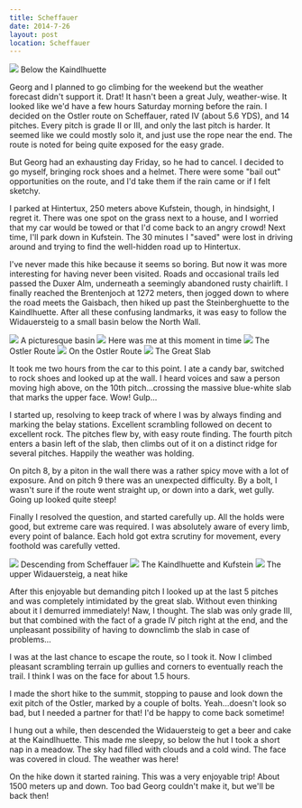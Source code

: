 ```yaml
---
title: Scheffauer
date: 2014-7-26
layout: post
location: Scheffauer
---
```


<a href='https://www.flickr.com/photos/55338612@N00/14732815586'>
<img src='https://farm6.static.flickr.com/5583/14732815586_2e6549f6aa_b.jpg'></a>
Below the Kaindlhuette


Georg and I planned to go climbing for the weekend but the weather forecast
didn't support it. Drat! It hasn't been a great July, weather-wise. It looked
like we'd have a few hours Saturday morning before the rain. I decided on the
Ostler route on Scheffauer, rated IV (about 5.6 YDS), and 14 pitches. Every
pitch is grade II or III, and only the last pitch is harder. It seemed like we
could mostly solo it, and just use the rope near the end. The route is noted for
being quite exposed for the easy grade.

But Georg had an exhausting day Friday, so he had to cancel. I decided to go
myself, bringing rock shoes and a helmet. There were some "bail out"
opportunities on the route, and I'd take them if the rain came or if I felt
sketchy.

I parked at Hintertux, 250 meters above Kufstein, though, in hindsight, I regret
it. There was one spot on the grass next to a house, and I worried that my car
would be towed or that I'd come back to an angry crowd! Next time, I'll park
down in Kufstein. The 30 minutes I "saved" were lost in driving around and
trying to find the well-hidden road up to Hintertux.

I've never made this hike because it seems so boring. But now it was more
interesting for having never been visited. Roads and occasional trails led
passed the Duxer Alm, underneath a seemingly abandoned rusty chairlift. I
finally reached the Brentenjoch at 1272 meters, then jogged down to where the
road meets the Gaisbach, then hiked up past the Steinberghuette to the
Kaindlhuette. After all these confusing landmarks, it was easy to follow the
Widauersteig to a small basin below the North Wall.

<a href='https://www.flickr.com/photos/55338612@N00/14752654911'>
<img src='https://farm4.static.flickr.com/3897/14752654911_2d17cb1461_b.jpg'></a>
A picturesque basin



<a href='https://www.flickr.com/photos/55338612@N00/14569384817'>
<img src='https://farm4.static.flickr.com/3917/14569384817_06e01222a9_b.jpg'></a>
Here was me at this moment in time


<a href='https://www.flickr.com/photos/55338612@N00/14752658101'>
<img src='https://farm4.static.flickr.com/3875/14752658101_e472482e0b_b.jpg'></a>
The Ostler Route



<a href='https://www.flickr.com/photos/55338612@N00/14569304190'>
<img src='https://farm4.static.flickr.com/3880/14569304190_183ede257e_b.jpg'></a>
On the Ostler Route



<a href='https://www.flickr.com/photos/55338612@N00/14569333799'>
<img src='https://farm6.static.flickr.com/5584/14569333799_26f570c1d4_b.jpg'></a>
The Great Slab



It took me two hours from the car to this point. I ate a candy bar, switched to
rock shoes and looked up at the wall. I heard voices and saw a person moving
high above, on the 10th pitch...crossing the massive blue-white slab that marks
the upper face. Wow! Gulp...

I started up, resolving to keep track of where I was by always finding and
marking the belay stations. Excellent scrambling followed on decent to excellent
rock. The pitches flew by, with easy route finding. The fourth pitch enters a
basin left of the slab, then climbs out of it on a distinct ridge for several
pitches. Happily the weather was holding.

On pitch 8, by a piton in the wall there was a rather spicy move with a lot of
exposure. And on pitch 9 there was an unexpected difficulty. By a bolt, I wasn't
sure if the route went straight up, or down into a dark, wet gully. Going up
looked quite steep!

Finally I resolved the question, and started carefully up. All the holds were
good, but extreme care was required. I was absolutely aware of every limb, every
point of balance. Each hold got extra scrutiny for movement, every foothold was
carefully vetted.

<a href='https://www.flickr.com/photos/55338612@N00/14569306350'>
<img src='https://farm6.static.flickr.com/5564/14569306350_aa121dc475_b.jpg'></a>
Descending from Scheffauer



<a href='https://www.flickr.com/photos/55338612@N00/14775868113'>
<img src='https://farm3.static.flickr.com/2915/14775868113_bde065f5dc_b.jpg'></a>
The Kaindlhuette and Kufstein



<a href='https://www.flickr.com/photos/55338612@N00/14569553447'>
<img src='https://farm6.static.flickr.com/5560/14569553447_8f635eb3e9_b.jpg'></a>
The upper Widauersteig, a neat hike



After this enjoyable but demanding pitch I looked up at the last 5 pitches and
was completely intimidated by the great slab. Without even thinking about it I
demurred immediately! Naw, I thought. The slab was only grade III, but that
combined with the fact of a grade IV pitch right at the end, and the unpleasant
possibility of having to downclimb the slab in case of problems...

I was at the last chance to escape the route, so I took it. Now I climbed
pleasant scrambling terrain up gullies and corners to eventually reach the
trail. I think I was on the face for about 1.5 hours.

I made the short hike to the summit, stopping to pause and look down the exit
pitch of the Ostler, marked by a couple of bolts. Yeah...doesn't look so bad,
but I needed a partner for that! I'd be happy to come back sometime!

I hung out a while, then descended the Widauersteig to get a beer and cake at
the Kaindlhuette. This made me sleepy, so below the hut I took a short nap in a
meadow. The sky had filled with clouds and a cold wind. The face was covered in
cloud. The weather was here!

On the hike down it started raining. This was a very enjoyable trip! About 1500
meters up and down. Too bad Georg couldn't make it, but we'll be back then!

